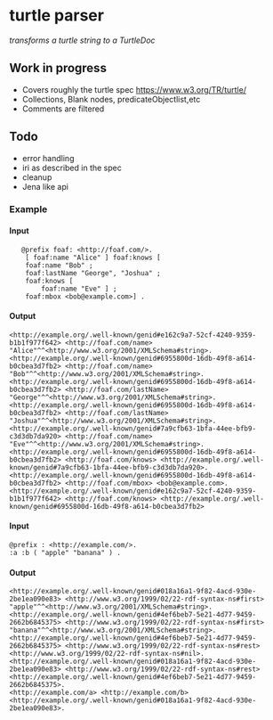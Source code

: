 # turtle parser
<i>transforms a turtle string to a TurtleDoc</i>

## Work in progress

- Covers roughly the turtle spec https://www.w3.org/TR/turtle/
- Collections, Blank nodes, predicateObjectlist,etc
- Comments are filtered

## Todo
- error handling
- iri as described in the spec
- cleanup
- Jena like api

### Example

#### Input
```turtle
   @prefix foaf: <http://foaf.com/>.
    [ foaf:name "Alice" ] foaf:knows [
    foaf:name "Bob" ;
    foaf:lastName "George", "Joshua" ;
    foaf:knows [
        foaf:name "Eve" ] ;
    foaf:mbox <bob@example.com>] .

```
#### Output
```turtle
<http://example.org/.well-known/genid#e162c9a7-52cf-4240-9359-b1b1f977f642> <http://foaf.com/name> "Alice"^^<http://www.w3.org/2001/XMLSchema#string>.
<http://example.org/.well-known/genid#6955800d-16db-49f8-a614-b0cbea3d7fb2> <http://foaf.com/name> "Bob"^^<http://www.w3.org/2001/XMLSchema#string>.
<http://example.org/.well-known/genid#6955800d-16db-49f8-a614-b0cbea3d7fb2> <http://foaf.com/lastName> "George"^^<http://www.w3.org/2001/XMLSchema#string>.
<http://example.org/.well-known/genid#6955800d-16db-49f8-a614-b0cbea3d7fb2> <http://foaf.com/lastName> "Joshua"^^<http://www.w3.org/2001/XMLSchema#string>.
<http://example.org/.well-known/genid#7a9cfb63-1bfa-44ee-bfb9-c3d3db7da920> <http://foaf.com/name> "Eve"^^<http://www.w3.org/2001/XMLSchema#string>.
<http://example.org/.well-known/genid#6955800d-16db-49f8-a614-b0cbea3d7fb2> <http://foaf.com/knows> <http://example.org/.well-known/genid#7a9cfb63-1bfa-44ee-bfb9-c3d3db7da920>.
<http://example.org/.well-known/genid#6955800d-16db-49f8-a614-b0cbea3d7fb2> <http://foaf.com/mbox> <bob@example.com>.
<http://example.org/.well-known/genid#e162c9a7-52cf-4240-9359-b1b1f977f642> <http://foaf.com/knows> <http://example.org/.well-known/genid#6955800d-16db-49f8-a614-b0cbea3d7fb2>
```

#### Input
```turtle
@prefix : <http://example.com/>.
:a :b ( "apple" "banana" ) .
```
#### Output
```turtle
<http://example.org/.well-known/genid#018a16a1-9f82-4acd-930e-2be1ea090e83> <http://www.w3.org/1999/02/22-rdf-syntax-ns#first> "apple"^^<http://www.w3.org/2001/XMLSchema#string>.
<http://example.org/.well-known/genid#4ef6beb7-5e21-4d77-9459-2662b6845375> <http://www.w3.org/1999/02/22-rdf-syntax-ns#first> "banana"^^<http://www.w3.org/2001/XMLSchema#string>.
<http://example.org/.well-known/genid#4ef6beb7-5e21-4d77-9459-2662b6845375> <http://www.w3.org/1999/02/22-rdf-syntax-ns#rest> <http://www.w3.org/1999/02/22-rdf-syntax-ns#nil>.
<http://example.org/.well-known/genid#018a16a1-9f82-4acd-930e-2be1ea090e83> <http://www.w3.org/1999/02/22-rdf-syntax-ns#rest> <http://example.org/.well-known/genid#4ef6beb7-5e21-4d77-9459-2662b6845375>.
<http://example.com/a> <http://example.com/b> <http://example.org/.well-known/genid#018a16a1-9f82-4acd-930e-2be1ea090e83>.


```
